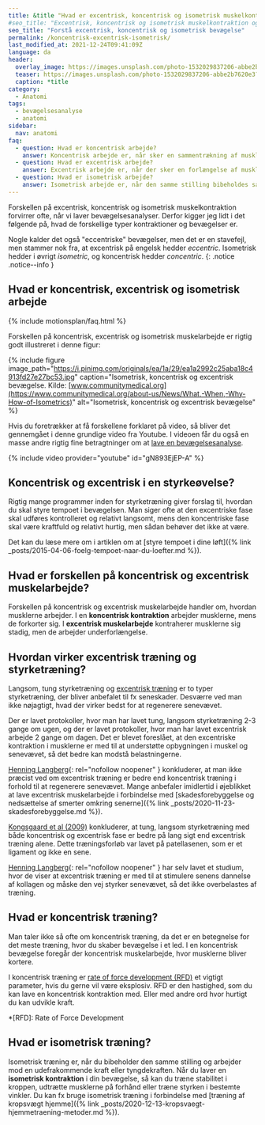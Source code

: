 ```yaml
---
title: &title "Hvad er excentrisk, koncentrisk og isometrisk muskelkontraktion og bevægelse?"
#seo_title: "Excentrisk, koncentrisk og isometrisk muskelkontraktion og bevægelse"
seo_title: "Forstå excentrisk, koncentrisk og isometrisk bevægelse"
permalink: /koncentrisk-excentrisk-isometrisk/
last_modified_at: 2021-12-24T09:41:09Z
language: da
header:
  overlay_image: https://images.unsplash.com/photo-1532029837206-abbe2b7620e3?ixlib=rb-1.2.1&ixid=eyJhcHBfaWQiOjEyMDd9&auto=format&fit=crop&h=630&w=1200&q=60
  teaser: https://images.unsplash.com/photo-1532029837206-abbe2b7620e3?ixlib=rb-1.2.1&ixid=eyJhcHBfaWQiOjEyMDd9&auto=format&fit=crop&h=300&w=400&q=10
  caption: *title
category:
  - Anatomi
tags:
  - bevægelsesanalyse
  - anatomi
sidebar:
  nav: anatomi
faq:
  - question: Hvad er koncentrisk arbejde?
    answer: Koncentrisk arbejde er, når sker en sammentrækning af musklen under belastning. I bænkpres sker der fx koncentrisk muskelarbejde i bryst og triceps, når stangen løftes fra brystet til strakt arm. I biceps curl sker der en koncentrisk bevægelse i armbøjerne, bl.a. biceps, når stangen eller håndvægten løftes fra strakte arme (i hoftehøjde) til bøjede arme.
  - question: Hvad er excentrisk arbejde?
    answer: Excentrisk arbejde er, når der sker en forlængelse af musklen under belastning. Musklen bremser altså vægten eller den udefrakommende kraft. I bænkpres er det en excentrisk muskelarbejde i brystmusklen og triceps, når stangen sænkes fra strakte arme ned til brystet, men der i biceps curls foregår en excentrisk kontraktion i armbøjerne, når stangen sænkes igen.
  - question: Hvad er isometrisk arbejde?
    answer: Isometrisk arbejde er, når den samme stilling bibeholdes samtidig med, at man arbejder imod en vægt eller udefrakommende kraft. Det er fx isometrisk muskelarbejde, hvis man holder et stop med stangen lige over brystet i bænkpres, eller når man halvvejs i sin biceps curl holder en pause.
---
```


Forskellen på excentrisk, koncentrisk og isometrisk muskelkontraktion forvirrer ofte, når vi laver bevægelsesanalyser. Derfor kigger jeg lidt i det følgende på, hvad de forskellige typer kontraktioner og bevægelser er.

Nogle kalder det også "eccentriske" bevægelser, men det er en stavefejl, men stammer nok fra, at excentrisk på engelsk hedder _eccentric_. Isometrisk hedder i øvrigt _isometric_, og koncentrisk hedder _concentric_.
{: .notice .notice--info }

## Hvad er koncentrisk, excentrisk og isometrisk arbejde

{% include motionsplan/faq.html %}

Forskellen på koncentrisk, excentrisk og isometrisk muskelarbejde er rigtig godt illustreret i denne figur:

{% include figure image_path="https://i.pinimg.com/originals/ea/1a/29/ea1a2992c25aba18c4913fd27e27bc53.jpg" caption="Isometrisk, koncentrisk og excentrisk bevægelse. Kilde: [www.communitymedical.org](https://www.communitymedical.org/about-us/News/What,-When,-Why-How-of-Isometrics)" alt="Isometrisk, koncentrisk og excentrisk bevægelse" %}

Hvis du foretrækker at få forskellene forklaret på video, så bliver det gennemgået i denne grundige video fra Youtube. I videoen får du også en masse andre rigtig fine betragtninger om at [lave en bevægelsesanalyse](/bevaegelsesanalyse/).

{% include video provider="youtube" id="gN893EjEP-A" %}

## Koncentrisk og excentrisk i en styrkeøvelse?

Rigtig mange programmer inden for styrketræning giver forslag til, hvordan du skal styre tempoet i bevægelsen. Man siger ofte at den excentriske fase skal udføres kontrolleret og relativt langsomt, mens den koncentriske fase skal være kraftfuld og relativt hurtig, men sådan behøver det ikke at være.

Det kan du læse mere om i artiklen om at [styre tempoet i dine løft]({% link _posts/2015-04-06-foelg-tempoet-naar-du-loefter.md %}).

## Hvad er forskellen på koncentrisk og excentrisk muskelarbejde?

Forskellen på koncentrisk og excentrisk muskelarbejde handler om, hvordan musklerne arbejder. I en **koncentrisk kontraktion** arbejder musklerne, mens de forkorter sig. I **excentrisk muskelarbejde** kontraherer musklerne sig stadig, men de arbejder underforlængelse.

## Hvordan virker excentrisk træning og styrketræning?

Langsom, tung styrketræning og [excentrisk træning](/excentrisk-traening/) er to typer styrketræning, der bliver anbefalet til fx seneskader. Desværre ved man ikke nøjagtigt, hvad der virker bedst for at regenerere senevævet.

Der er lavet protokoller, hvor man har lavet tung, langsom styrketræning 2-3 gange om ugen, og der er lavet protokoller, hvor man har lavet excentrisk arbejde 2 gange om dagen. Det er blevet foreslået, at den excentriske kontraktion i musklerne er med til at understøtte opbygningen i muskel og senevævet, så det bedre kan modstå belastningerne.

[Henning Langberg](https://web.archive.org/web/20210417203404/http://www.henninglangberg.dk/eccentrisk-eller-koncentrisk/){: rel="nofollow noopener" } konkluderer, at man ikke præcist ved om excentrisk træning er bedre end koncentrisk træning i forhold til at regenerere senevævet. Mange anbefaler imidlertid i øjeblikket at lave excentrisk muskelarbejde i forbindelse med [skadesforebyggelse og nedsættelse af smerter omkring senerne]({% link _posts/2020-11-23-skadesforebyggelse.md %}).

[Kongsgaard et al (2009)](https://www.ncbi.nlm.nih.gov/pubmed/19793213) konkluderer, at tung, langsom styrketræning med både koncentrisk og excentrisk fase er bedre på lang sigt end excentrisk træning alene. Dette træningsforløb var lavet på patellasenen, som er et ligament og ikke en sene.

[Henning Langberg](https://web.archive.org/web/20120411053543/http://henninglangberg.wordpress.com/seneskader-tendons/eccentrisk-traening-derfor-virker-det/){: rel="nofollow noopener" } har selv lavet et studium, hvor de viser at excentrisk træning er med til at stimulere senens dannelse af kollagen og måske den vej styrker senevævet, så det ikke overbelastes af træning.

## Hvad er koncentrisk træning?

Man taler ikke så ofte om koncentrisk træning, da det er en betegnelse for det meste træning, hvor du skaber bevægelse i et led. I en koncentrisk bevægelse foregår der koncentrisk muskelarbejde, hvor musklerne bliver kortere.

I koncentrisk træning er [rate of force development (RFD)](/rate-of-force-development/) et vigtigt parameter, hvis du gerne vil være eksplosiv. RFD er den hastighed, som du kan lave en koncentrisk kontraktion med. Eller med andre ord hvor hurtigt du kan udvikle kraft.

*[RFD]: Rate of Force Development

## Hvad er isometrisk træning?

Isometrisk træning er, når du bibeholder den samme stilling og arbejder mod en udefrakommende kraft eller tyngdekraften. Når du laver en **isometrisk kontraktion** i din bevægelse, så kan du træne stabilitet i kroppen, udtrætte musklerne på forhånd eller træne styrken i bestemte vinkler. Du kan fx bruge isometrisk træning i forbindelse med [træning af kropsvægt hjemme]({% link _posts/2020-12-13-kropsvaegt-hjemmetraening-metoder.md %}).

